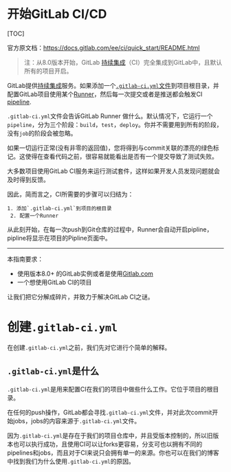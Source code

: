 # 开始GitLab CI/CD

[TOC]

官方原文档：https://docs.gitlab.com/ee/ci/quick_start/README.html

> 注：从8.0版本开始，GitLab [持续集成](https://about.gitlab.com/gitlab-ci/)（CI）完全集成到GitLab中，且默认所有的项目开启。

GitLab提供[持续集成](https://about.gitlab.com/gitlab-ci/)服务。如果添加一个[`.gitlab-ci.yml`文件](https://docs.gitlab.com/ee/ci/yaml/README.html)到项目根目录，并配置GitLab项目使用某个[Runner](https://docs.GitLab.com/ee/ci/runners/README.html)，然后每一次提交或者是推送都会触发CI [pipeline](https://docs.GitLab.com/ee/ci/pipelines.html).

`.gitlab-ci.yml`文件会告诉GitLab Runner 做什么。默认情况下，它运行一个`pipeline`，分为三个阶段：`build`，`test`，`deploy`。你并不需要用到所有的阶段，没有`job`的阶段会被忽略。

如果一切运行正常(没有非零的返回值)，您将得到与commit关联的漂亮的绿色标记。这使得在查看代码之前，很容易就能看出是否有一个提交导致了测试失败。

大多数项目使用GitLab CI服务来运行测试套件，这样如果开发人员发现问题就会及时得到反馈。

因此，简而言之，CI所需要的步骤可以归结为：

   	1. 添加`.gitlab-ci.yml`到项目的根目录
     2. 配置一个Runner

从此刻开始，在每一次push到Git仓库的过程中，Runner会自动开启pipline，pipline将显示在项目的Pipline页面中。

------

本指南要求：

- 使用版本8.0+ 的GitLab实例或者是使用[Gitlab.com](https://gitlab.com/)
- 一个想使用GitLab CI的项目

让我们把它分解成碎片，并致力于解决GitLab CI之谜。

# 创建`.gitlab-ci.yml`

在创建`.gitlab-ci.yml`之前，我们先对它进行个简单的解释。

## `.gitlab-ci.yml`是什么

`.gitlab-ci.yml`是用来配置CI在我们的项目中做些什么工作。它位于项目的根目录。

在任何的push操作，GitLab都会寻找`.gitlab-ci.yml`文件，并对此次commit开始jobs，jobs的内容来源于`.gitlab-ci.yml`文件。

因为`.gitlab-ci.yml`是存在于我们的项目仓库中，并且受版本控制的，所以旧版本也可以执行成功，且使用CI可以让forks更容易，分支可也以拥有不同的pipelines和jobs，而且对于CI来说只会拥有单一的来源。你也可以在我们的博客中找到我们为什么使用`.gitlab-ci.yml`的原因。
